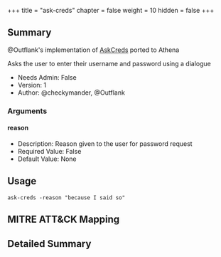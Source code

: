 +++
title = "ask-creds"
chapter = false
weight = 10
hidden = false
+++

## Summary
@Outflank's implementation of [AskCreds](https://github.com/outflanknl/C2-Tool-Collection/) ported to Athena

Asks the user to enter their username and password using a dialogue

- Needs Admin: False  
- Version: 1  
- Author: @checkymander, @Outflank  

### Arguments

#### reason

- Description: Reason given to the user for password request
- Required Value: False  
- Default Value: None  


## Usage

```
ask-creds -reason "because I said so"
```

## MITRE ATT&CK Mapping

## Detailed Summary
